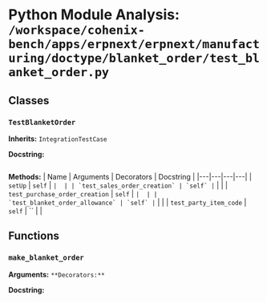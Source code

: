 # Python Module Analysis: `/workspace/cohenix-bench/apps/erpnext/erpnext/manufacturing/doctype/blanket_order/test_blanket_order.py`

## Classes

### `TestBlanketOrder`
**Inherits:** `IntegrationTestCase`


**Docstring:**
```

```

**Methods:**
| Name | Arguments | Decorators | Docstring |
|---|---|---|---|
| `setUp` | `self` | `` |  |
| `test_sales_order_creation` | `self` | `` |  |
| `test_purchase_order_creation` | `self` | `` |  |
| `test_blanket_order_allowance` | `self` | `` |  |
| `test_party_item_code` | `self` | `` |  |





## Functions

### `make_blanket_order`
**Arguments:** ``
**Decorators:** ``

**Docstring:**
```

```

